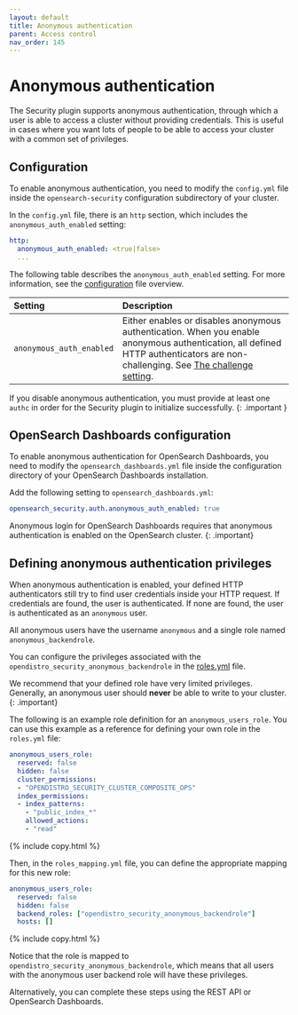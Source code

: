 ```yaml
---
layout: default
title: Anonymous authentication
parent: Access control
nav_order: 145
---
```


# Anonymous authentication

The Security plugin supports anonymous authentication, through which a user is able to access a cluster without providing credentials. This is useful in cases where you want lots of people to be able to access your cluster with a common set of privileges. 

## Configuration

To enable anonymous authentication, you need to modify the `config.yml` file inside the `opensearch-security` configuration subdirectory of your cluster.

In the `config.yml` file, there is an `http` section, which includes the `anonymous_auth_enabled` setting: 

```yml
http:
  anonymous_auth_enabled: <true|false>
  ...
```

The following table describes the `anonymous_auth_enabled` setting. For more information, see the [configuration]({{site.url}}{{site.baseurl}}/security/configuration/configuration/) file overview. 

| Setting | Description                                                                                                                                                                                                                                                                                   |
| :--- |:----------------------------------------------------------------------------------------------------------------------------------------------------------------------------------------------------------------------------------------------------------------------------------------------|
| `anonymous_auth_enabled` | Either enables or disables anonymous authentication. When you enable anonymous authentication, all defined HTTP authenticators are non-challenging. See [The challenge setting]({{site.url}}{{site.baseurl}}/security/authentication-backends/basic-authc/#the-challenge-setting). |

If you disable anonymous authentication, you must provide at least one `authc` in order for the Security plugin to initialize successfully.
{: .important }

## OpenSearch Dashboards configuration

To enable anonymous authentication for OpenSearch Dashboards, you need to modify the `opensearch_dashboards.yml` file inside the configuration directory of your OpenSearch Dashboards installation.

Add the following setting to `opensearch_dashboards.yml`:

```yml
opensearch_security.auth.anonymous_auth_enabled: true
```

Anonymous login for OpenSearch Dashboards requires that anonymous authentication is enabled on the OpenSearch cluster.
{: .important}

## Defining anonymous authentication privileges

When anonymous authentication is enabled, your defined HTTP authenticators still try to find user credentials inside your HTTP request. If credentials are found, the user is authenticated. If none are found, the user is authenticated as an `anonymous` user.

All anonymous users have the username `anonymous` and a single role named `anonymous_backendrole`.

You can configure the privileges associated with the `opendistro_security_anonymous_backendrole` in the [roles.yml]({{site.url}}{{site.baseurl}}/security/access-control/users-roles/) file. 

We recommend that your defined role have very limited privileges. Generally, an anonymous user should **never** be able to write to your cluster.
{: .important}

The following is an example role definition for an `anonymous_users_role`. You can use this example as a reference for defining your own role in the `roles.yml` file:

```yaml
anonymous_users_role:
  reserved: false
  hidden: false
  cluster_permissions:
  - "OPENDISTRO_SECURITY_CLUSTER_COMPOSITE_OPS"
  index_permissions:
  - index_patterns:
    - "public_index_*"
    allowed_actions:
    - "read"
```
{% include copy.html %}

Then, in the `roles_mapping.yml` file, you can define the appropriate mapping for this new role:

```yaml
anonymous_users_role:
  reserved: false
  hidden: false
  backend_roles: ["opendistro_security_anonymous_backendrole"]
  hosts: []
```
{% include copy.html %}

Notice that the role is mapped to `opendistro_security_anonymous_backendrole`, which means that all users with the anonymous user backend role will have these privileges. 

Alternatively, you can complete these steps using the REST API or OpenSearch Dashboards. 

